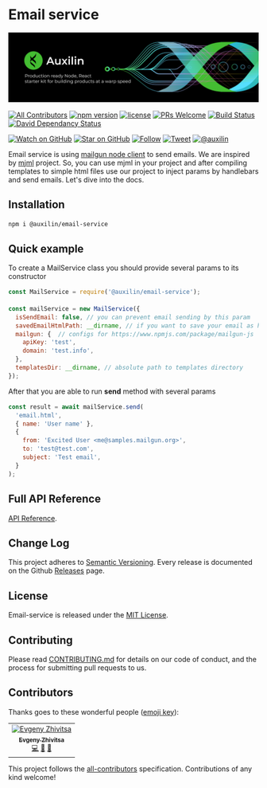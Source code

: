 # Email service

[![Auxilin.com — Production ready Node, React starter kit for building products at a warp speed](https://raw.githubusercontent.com/auxilincom/component-template/master/assets/cover-black.png)](https://github.com/auxilincom/auxilin)

[![All Contributors](https://img.shields.io/badge/all_contributors-1-orange.svg?style=flat-square)](#contributors-)
[![npm version](https://badge.fury.io/js/%40auxilin%2Femail-service.svg)](https://badge.fury.io/js/%40auxilin%2Femail-service) 
[![license](https://img.shields.io/github/license/mashape/apistatus.svg?style=flat-square)](https://github.com/auxilincom/email-service/blob/master/LICENSE)
[![PRs Welcome](https://img.shields.io/badge/PRs-welcome-brightgreen.svg?style=flat-square)](http://makeapullrequest.com)
[![Build Status](http://ci.auxilin.com/api/badges/auxilincom/email-service/status.svg)](http://ci.auxilin.com/auxilincom/email-sercice)
[![David Dependancy Status](https://david-dm.org/auxilincom/email-service.svg)](https://david-dm.org/auxilincom/email-service)


[![Watch on GitHub](https://img.shields.io/github/watchers/auxilincom/email-service.svg?style=social&label=Watch)](https://github.com/auxilincom/email-service/watchers)
[![Star on GitHub](https://img.shields.io/github/stars/auxilincom/email-service.svg?style=social&label=Stars)](https://github.com/auxilincom/email-service/stargazers)
[![Follow](https://img.shields.io/twitter/follow/auxilin.svg?style=social&label=Follow)](https://twitter.com/auxilin)
[![Tweet](https://img.shields.io/twitter/url/https/github.com/auxilincom/email-service.svg?style=social)](https://twitter.com/intent/tweet?text=I%27m%20using%20Auxilin%20components%20to%20build%20my%20next%20product%20🚀.%20Check%20it%20out:%20https://github.com/auxilincom/email-service)
[![@auxilin](https://img.shields.io/badge/%F0%9F%92%AC%20Telegram-t.me/auxilin-blue.svg)](https://t.me/auxilin)

Email service is using [mailgun node client](https://www.npmjs.com/package/mailgun-js) to send emails.
We are inspired by [mjml](https://github.com/mjmlio/mjml) project. So, you can use mjml in your project and
after compiling templates to simple html files use our project to inject params by handlebars and send emails.
Let's dive into the docs.

## Installation

```bash
npm i @auxilin/email-service
```

## Quick example

To create a MailService class you should provide several params to its constructor
```javascript
const MailService = require('@auxilin/email-service');

const mailService = new MailService({
  isSendEmail: false, // you can prevent email sending by this param
  savedEmailHtmlPath: __dirname, // if you want to save your email as html in development mode
  mailgun: {  // configs for https://www.npmjs.com/package/mailgun-js
    apiKey: 'test',
    domain: 'test.info',
  },
  templatesDir: __dirname, // absolute path to templates directory
});
```

After that you are able to run **send** method with several params

```javascript
const result = await mailService.send(
  'email.html',
  { name: 'User name' },
  {
    from: 'Excited User <me@samples.mailgun.org>',
    to: 'test@test.com',
    subject: 'Test email',
  }
);
```

## Full API Reference

[API Reference](https://github.com/auxilincom/email-service/blob/master/API.md).

## Change Log

This project adheres to [Semantic Versioning](http://semver.org/).
Every release is documented on the Github [Releases](https://github.com/auxilincom/email-service/releases) page.

## License

Email-service is released under the [MIT License](https://github.com/auxilincom/email-service/blob/master/LICENSE).

## Contributing

Please read [CONTRIBUTING.md](https://github.com/auxilincom/email-service/blob/master/CONTRIBUTING.md) for details on our code of conduct, and the process for submitting pull requests to us.

## Contributors

Thanks goes to these wonderful people ([emoji key](https://github.com/kentcdodds/all-contributors#emoji-key)):

<!-- ALL-CONTRIBUTORS-LIST:START - Do not remove or modify this section -->
<!-- prettier-ignore-start -->
<!-- markdownlint-disable -->
<table>
  <tr>
    <td align="center"><a href="https://github.com/ezhivitsa"><img src="https://avatars2.githubusercontent.com/u/6461311?v=4" width="100px;" alt="Evgeny Zhivitsa"/><br /><sub><b>Evgeny Zhivitsa</b></sub></a><br /><a href="https://github.com/auxilin/email-service/commits?author=ezhivitsa" title="Code">💻</a> <a href="#ideas-ezhivitsa" title="Ideas, Planning, & Feedback">🤔</a> <a href="https://github.com/auxilin/email-service/commits?author=ezhivitsa" title="Documentation">📖</a></td>
  </tr>
</table>

<!-- markdownlint-enable -->
<!-- prettier-ignore-end -->
<!-- ALL-CONTRIBUTORS-LIST:END -->

This project follows the [all-contributors](https://github.com/kentcdodds/all-contributors) specification. Contributions of any kind welcome!
